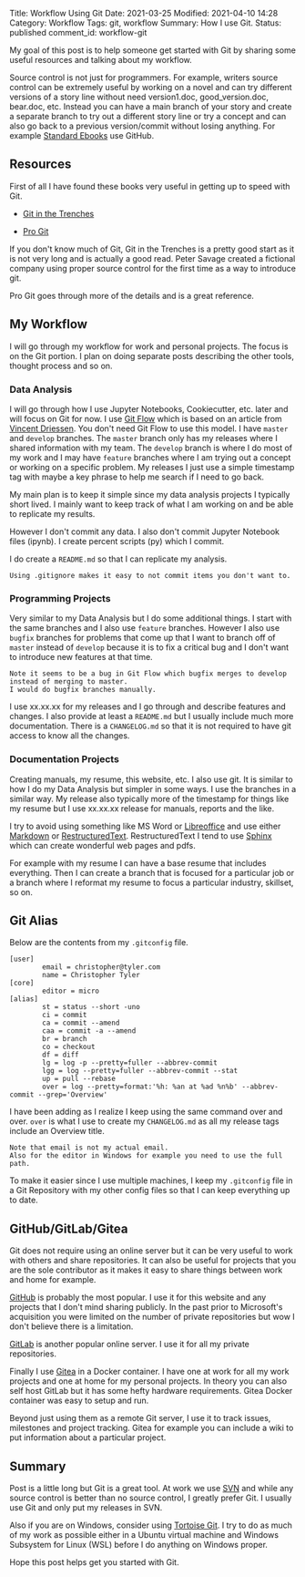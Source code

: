 Title: Workflow Using Git
Date: 2021-03-25
Modified: 2021-04-10 14:28
Category: Workflow
Tags: git, workflow
Summary: How I use Git.
Status: published
comment_id: workflow-git

My goal of this post is to help someone get started with Git by sharing some
useful resources and talking about my workflow.

Source control is not just for programmers.
For example, writers source control can be extremely useful by working on a 
novel and can try different versions of a story line without need version1.doc,
good_version.doc, bear.doc, etc.
Instead you can have a main branch of your story and create a separate branch
to try out a different story line or try a concept and can also go back to a
previous version/commit without losing anything.
For example [Standard Ebooks](https://standardebooks.org/) use GitHub.

## Resources

First of all I have found these books very useful in getting up to speed with
Git.

- [Git in the Trenches](https://cbx33.github.io/gitt/)

- [Pro Git](https://git-scm.com/book/en/v2)

If you don't know much of Git, Git in the Trenches is a pretty good start as it
is not very long and is actually a good read.
Peter Savage created a fictional company using proper source control for the
first time as a way to introduce git.

Pro Git goes through more of the details and is a great reference.

## My Workflow

I will go through my workflow for work and personal projects.
The focus is on the Git portion.
I plan on doing separate posts describing the other tools, thought process and
so on.

### Data Analysis

I will go through how I use Jupyter Notebooks, Cookiecutter, etc. later and
will focus on Git for now.
I use [Git Flow](https://github.com/petervanderdoes/gitflow-avh) which is based
on an article from
[Vincent Driessen](https://nvie.com/posts/a-successful-git-branching-model/).
You don't need Git Flow to use this model.
I have `master` and `develop` branches.
The `master` branch only has my releases where I shared information with my
team.
The `develop` branch is where I do most of my work and I may have `feature`
branches where I am trying out a concept or working on a specific problem.
My releases I just use a simple timestamp tag with maybe a key phrase to help
me search if I need to go back.

My main plan is to keep it simple since my data analysis projects I typically
short lived.
I mainly want to keep track of what I am working on and be able to replicate
my results.

However I don't commit any data.
I also don't commit Jupyter Notebook files (ipynb).
I create percent scripts (py) which I commit.

I do create a `README.md` so that I can replicate my analysis.

	Using .gitignore makes it easy to not commit items you don't want to.

### Programming Projects

Very similar to my Data Analysis but I do some additional things.
I start with the same branches and I also use `feature` branches.
However I also use `bugfix` branches for problems that come up that I want to
branch off of `master` instead of `develop` because it is to fix a critical
bug and I don't want to introduce new features at that time.

	Note it seems to be a bug in Git Flow which bugfix merges to develop
	instead of merging to master.
	I would do bugfix branches manually.

I use xx.xx.xx for my releases and I go through and describe features and
changes.
I also provide at least a `README.md` but I usually include much more
documentation.
There is a `CHANGELOG.md` so that it is not required to have git access to
know all the changes.

### Documentation Projects

Creating manuals, my resume, this website, etc. I also use git.
It is similar to how I do my Data Analysis but simpler in some ways.
I use the branches in a similar way.
My release also typically more of the timestamp for things like my resume but
I use xx.xx.xx release for manuals, reports and the like.

I try to avoid using something like MS Word or
[Libreoffice](https://www.libreoffice.org/) and use either
[Markdown](https://www.markdownguide.org/) or 
[RestructuredText](https://docutils.sourceforge.io/rst.html).
RestructuredText I tend to use 
[Sphinx](https://www.sphinx-doc.org/en/master/index.html) which can create
wonderful web pages and pdfs.

For example with my resume I can have a base resume that includes everything.
Then I can create a branch that is focused for a particular job or a branch
where I reformat my resume to focus a particular industry, skillset, so on.

## Git Alias

Below are the contents from my `.gitconfig` file.

	[user]                                                                                                                                                
	        email = christopher@tyler.com                                                                                                         
        	name = Christopher Tyler                                                                                                                      
	[core]                                                                                                                                                
	        editor = micro                                                                                                                                
	[alias]                                                                                                                                               
	        st = status --short -uno                                                                                                                      
	        ci = commit                                                                                                                                   
	        ca = commit --amend                                                                                                                           
        	caa = commit -a --amend                                                                                                                       
        	br = branch                                                                                                                                   
        	co = checkout                                                                                                                                 
        	df = diff                                                                                                                                     
        	lg = log -p --pretty=fuller --abbrev-commit                                                                                                   
        	lgg = log --pretty=fuller --abbrev-commit --stat                                                                                              
        	up = pull --rebase                                                                                                                            
        	over = log --pretty=format:'%h: %an at %ad %n%b' --abbrev-commit --grep='Overview'                                                            

I have been adding as I realize I keep using the same command over and over.
`over` is what I use to create my `CHANGELOG.md` as all my release tags include
an Overview title.

	Note that email is not my actual email.
	Also for the editor in Windows for example you need to use the full path.

To make it easier since I use multiple machines, I keep my `.gitconfig` file in
a Git Repository with my other config files so that I can keep everything up to
date.

## GitHub/GitLab/Gitea

Git does not require using an online server but it can be very useful to work
with others and share repositories.
It can also be useful for projects that you are the sole contributor as it
makes it easy to share things between work and home for example.

[GitHub](https://github.com/) is probably the most popular.
I use it for this website and any projects that I don't mind sharing publicly.
In the past prior to Microsoft's acquisition you were limited on the number of
private repositories but wow I don't believe there is a limitation.

[GitLab](https://about.gitlab.com/) is another popular online server.
I use it for all my private repositories.

Finally I use [Gitea](https://gitea.io/en-us/) in a Docker container.
I have one at work for all my work projects and one at home for my personal
projects.
In theory you can also self host GitLab but it has some hefty hardware
requirements.
Gitea Docker container was easy to setup and run.

Beyond just using them as a remote Git server, I use it to track issues,
milestones and project tracking.
Gitea for example you can include a wiki to put information about a particular
project.

## Summary

Post is a little long but Git is a great tool.
At work we use [SVN](https://subversion.apache.org/) and while any source control is better
than no source control, I greatly prefer Git.
I usually use Git and only put my releases in SVN.

Also if you are on Windows, consider using
[Tortoise Git](https://tortoisegit.org/).
I try to do as much of my work as possible either in a Ubuntu virtual machine
and Windows Subsystem for Linux (WSL) before I do anything on Windows
proper.

Hope this post helps get you started with Git.